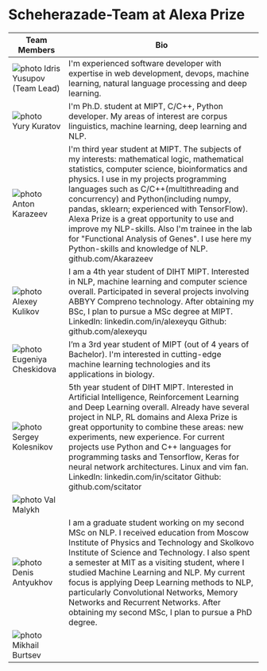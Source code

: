 # Scheherazade-Team at Alexa Prize

Team Members | Bio
---|---
![photo](https://cloud.githubusercontent.com/assets/11920213/19814810/8e7c52ca-9d48-11e6-9451-4741e37f672f.jpg) Idris Yusupov (Team Lead) | I'm experienced software developer with expertise in web development, devops, machine learning, natural language processing and deep learning.
![photo](https://cloud.githubusercontent.com/assets/11920213/19814778/75462fe2-9d48-11e6-99e3-174cfd9f9ade.jpg) Yury Kuratov | I'm Ph.D. student at MIPT, C/C++, Python developer. My areas of interest are corpus linguistics, machine learning, deep learning and NLP.
![photo](https://cloud.githubusercontent.com/assets/11920213/19814332/78ec7d92-9d46-11e6-9dcb-9487891d3a25.jpg) Anton Karazeev | I'm third year student at MIPT. The subjects of my interests: mathematical logic, mathematical statistics, computer science, bioinformatics and physics. I use in my projects programming languages such as C/C++(multithreading and concurrency) and Python(including numpy, pandas, sklearn; experienced with TensorFlow). Alexa Prize is a great opportunity to use and improve my NLP-skills. Also I'm trainee in the lab for "Functional Analysis of Genes". I use here my Python-skills and knowledge of NLP. github.com/Akarazeev
![photo](https://cloud.githubusercontent.com/assets/11920213/19814259/265fb0ee-9d46-11e6-81b3-0c8d8b236978.jpg) Alexey Kulikov | I am a 4th year student of DIHT MIPT. Interested in NLP, machine learning and computer science overall. Participated in several projects involving ABBYY Compreno technology. After obtaining my BSc, I plan to pursue a MSc degree at MIPT. LinkedIn: linkedin.com/in/alexeyqu Github: github.com/alexeyqu
![photo](https://cloud.githubusercontent.com/assets/11920213/19814394/b1303586-9d46-11e6-82ab-1773378af212.jpg) Eugeniya Cheskidova | I’m a 3rd year student of MIPT (out of 4 years of Bachelor). I'm interested in cutting-edge machine learning technologies and its applications in biology.
![photo](https://cloud.githubusercontent.com/assets/11920213/19814759/5d4aa422-9d48-11e6-8b4b-80304cb4430d.jpg) Sergey Kolesnikov | 5th year student of DIHT MIPT. Interested in Artificial Intelligence, Reinforcement Learning and Deep Learning overall. Already have several project in NLP, RL domains and Alexa Prize is great opportunity to combine these areas: new experiments, new experience. For current projects use Python and C++ languages for programming tasks and Tensorflow, Keras for neural network architectures. Linux and vim fan. LinkedIn: linkedin.com/in/scitator Github: github.com/scitator
![photo](https://cloud.githubusercontent.com/assets/11920213/19814833/a567255a-9d48-11e6-9626-42a156dc8395.jpg) Val Malykh | 
![photo](https://cloud.githubusercontent.com/assets/11920213/19814729/3822632e-9d48-11e6-82be-169b5a8404d0.jpg) Denis Antyukhov | I am a graduate student working on my second MSc on NLP. I received education from Moscow Institute of Physics and Technology and Skolkovo Institute of Science and Technology. I also spent a semester at MIT as a visiting student, where I studied Machine Learning and NLP. My current focus is applying Deep Learning methods to NLP, particularly Convolutional Networks, Memory Networks and Recurrent Networks. After obtaining my second MSc, I plan to pursue a PhD degree.
![photo](https://cloud.githubusercontent.com/assets/11920213/19814184/d104898a-9d45-11e6-81b9-70b8a0f44621.jpeg) Mikhail Burtsev |